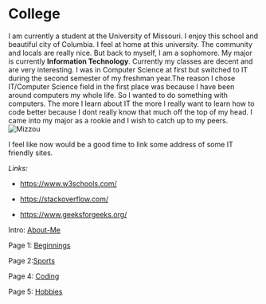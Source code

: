 <h1 id="college">College</h1>
<p>I am currently a student at the University of Missouri. I enjoy this school and beautiful city of Columbia. I feel at home at this university. The community and locals are really nice. But back to myself, I am a sophomore. My major is currently <strong>Information Technology</strong>. Currently my classes are decent and are very interesting. I was in Computer Science at first but switched to IT during the second semester of my freshman year.The reason I chose IT/Computer Science field in the first place was because I have been around computers my whole life. So I wanted to do something with computers. The more I learn about IT the more I really want to learn how to code better because I dont really know that much off the top of my head. I came into my major as a rookie and I wish to catch up to my peers. 
<img src="https://d98lmo17970r8.cloudfront.net/images/2021/8/30/Columns_03.jpg?width=1416&amp;height=797&amp;mode=crop&amp;quality=80&amp;format=jpg" alt="Mizzou"></p>
<p>I feel like now would be a good time to link some address of some IT friendly sites.</p>
<p><em>Links:</em></p>
<ul>
<li><p><a href="https://www.w3schools.com/">https://www.w3schools.com/</a></p>
</li>
<li><p><a href="https://stackoverflow.com/">https://stackoverflow.com/</a></p>
</li>
<li><p><a href="https://www.geeksforgeeks.org/">https://www.geeksforgeeks.org/</a></p>
</li>
</ul>
<p>Intro: <a href="README.md">About-Me</a></p>
<p>Page 1: <a href="Beginnings.md">Beginnings</a></p>
<p>Page 2:<a href="Sports.md">Sports</a></p>
<p>Page 4: <a href="Coding.md">Coding</a></p>
<p>Page 5: <a href="Hobbies.md">Hobbies</a></p>



